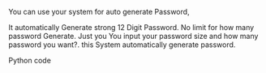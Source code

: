 You can use your system for auto generate Password, 

It automatically Generate strong 12 Digit Password. No limit for how many password Generate. Just you You input your password size and how many password you want?. this System automatically generate password.



Python code
